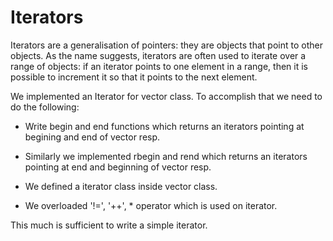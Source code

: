 # Iterators 

Iterators are a generalisation of pointers: they are objects that point to other objects. As the name suggests, iterators are often used to iterate over a range of objects: if an iterator points to one element in a range, then it is possible to increment it so that it points to the next element.

We implemented an Iterator for vector class. To accomplish that we need to do the following:

- Write begin and end functions which returns an iterators pointing at begining and end of vector resp.

- Similarly we implemented rbegin and rend which returns an iterators pointing at end and beginning of vector resp.
- We defined a iterator class inside vector class.
- We overloaded '!=', '++', * operator which is used on iterator.

This much is sufficient to write a simple iterator.
